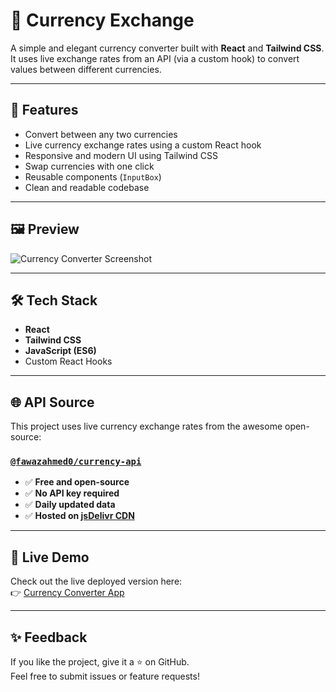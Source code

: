 # 💱 Currency Exchange

A simple and elegant currency converter built with **React** and **Tailwind CSS**. It uses live exchange rates from an API (via a custom hook) to convert values between different currencies.

---

## 🚀 Features

- Convert between any two currencies
- Live currency exchange rates using a custom React hook
- Responsive and modern UI using Tailwind CSS
- Swap currencies with one click
- Reusable components (`InputBox`)
- Clean and readable codebase

---

## 🖼️ Preview

![Currency Converter Screenshot](https://currency-exchange-sage.vercel.app/screenshot.png)


---

## 🛠️ Tech Stack

- **React**
- **Tailwind CSS**
- **JavaScript (ES6)**
- Custom React Hooks

---

## 🌐 API Source

This project uses live currency exchange rates from the awesome open-source:

### [`@fawazahmed0/currency-api`](https://github.com/fawazahmed0/currency-api)

- ✅ **Free and open-source**  
- ✅ **No API key required**  
- ✅ **Daily updated data**  
- ✅ **Hosted on [jsDelivr CDN](https://www.jsdelivr.com/)**  


---

## 🔗 Live Demo

Check out the live deployed version here:  
👉 [Currency Converter App](https://currency-exchange-sage.vercel.app/)


---

## ✨ Feedback

If you like the project, give it a ⭐ on GitHub.  
Feel free to submit issues or feature requests!

